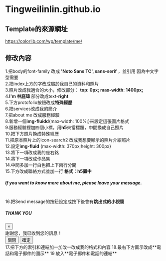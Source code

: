# Tingweilinlin.github.io
## Template的來源網址  
https://colorlib.com/wp/template/me/  
## 修改內容  
1.把body的font-family 改成 **'Noto Sans TC', sans-serif** ，並引用 **<link href="https://fonts.googleapis.com/css?family=Noto+Sans+TC&display=swap" rel="stylesheet">** 因為中文字型需要  
2.把index上方的字改成屬於我自己的資料和照片  
3.照片改成我適合的大小，修改部分： **top: 0px; max-width: 1400px;**  
4.**I'm 林庭瑋** 部分改成text-**right**  
5.下方protofolio按鈕改成**特殊經歷**  
6.把services改成我的簡介  
7.把about me 改成服務經驗  
8.新增一個**img-fluidd**{max-width: 100%;}來設定這張圖片格式  
9.服務經驗裡加四個小標，用**h5**來當標題，中間換成自己照片  
10.把下方照片換成特殊經歷  
11.把原本照片上的icon-search2 改成我想要顯示的照片介紹照片  
12.設定**img-fluid** {max-width: 370px;height: 300px}  
13.將下一項改成我的座右銘  
14.將下一項改成作品集  
14.中間多加一行白色把上下兩行分開  
15.下方改成聯絡方式並加一行 **格式：h5置中**<h5 class="text-center ">If you want to know more about me, please leave your message.</h5>  
16.把Send message的按鈕設定成按下後會有**跳出式的小視窗**  
<h5 class="modal-title" id="exampleModalLabel">THANK YOU</h5>  
<button type="button" class="close" data-dismiss="modal" aria-label="Close"><span aria-hidden="true">&times;</span></button>  
<div class="modal-body">謝謝您，我已收到您的訊息！</div>  
<div class="modal-footer"> <button type="button" class="btn btn-secondary" data-dismiss="modal">關閉</button> 
<button type="button" class="btn btn-primary" data-dismiss="modal">確定</button></div>  
17.把下方的索引和連結加一加改一改成我的格式和內容  
18.最右下方圖示改成**電話和電子郵件的圖示**  
19.放入**電子郵件和電話的連結**  
